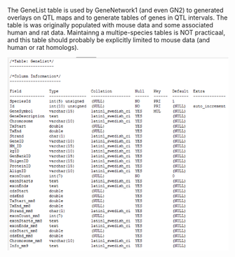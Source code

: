 The GeneList table is used by GeneNetwork1 (and even GN2) to generated overlays on QTL maps and to generate tables of genes in QTL intervals. The table is was originally populated with mouse data and some associated human and rat data. Maintainng a multipe-species tables is NOT practicaal, and this table should probably be explicitly limited to mouse data (and human or rat homologs).

![table_GeneList_2016-12-19](https://raw.githubusercontent.com/genenetwork/sysmaintenance/master/assembly_update_documentation/mm9_to_mm10_20161213/table_GeneList_2016-12-19.png)
